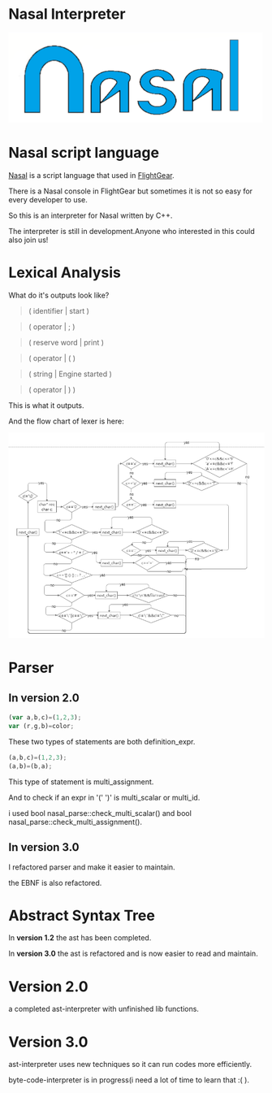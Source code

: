 # Nasal Interpreter

[![nasal_new_logo](pic/nasal.png?raw=true)](http://wiki.flightgear.org/File:Nasallogo3.png)

# Nasal script language

[Nasal](http://wiki.flightgear.org/Nasal_scripting_language) is a script language that used in [FlightGear](https://www.flightgear.org/).

There is a Nasal console in FlightGear but sometimes it is not so easy for every developer to use.

So this is an interpreter for Nasal written by C++.

The interpreter is still in development.Anyone who interested in this could also join us!
  
# Lexical Analysis
  
What do it's outputs look like?

> ( identifier   | start )

> ( operator     | ; )

> ( reserve word | print )

> ( operator     | ( )

> ( string       | Engine started )

> ( operator     | ) )

This is what it outputs.

And the flow chart of lexer is here:

[![nasal_lexer.png](pic/nasal_lexer.png?raw=true)](https://github.com/ValKmjolnir/Nasal-Interpreter/blob/master/pic/nasal_lexer.png)

# Parser

## In __version 2.0__
```javascript
(var a,b,c)=(1,2,3);
var (r,g,b)=color;
```
These two types of statements are both definition_expr.

```javascript
(a,b,c)=(1,2,3);
(a,b)=(b,a);
```
This type of statement is multi_assignment.

And to check if an expr in '(' ')' is multi_scalar or multi_id.

i used bool nasal_parse::check_multi_scalar() and bool nasal_parse::check_multi_assignment().

## In __version 3.0__

I refactored parser and make it easier to maintain.

the EBNF is also refactored.

# Abstract Syntax Tree

In __version 1.2__ the ast has been completed.

In __version 3.0__ the ast is refactored and is now easier to read and maintain.

# Version 2.0

a completed ast-interpreter with unfinished lib functions.

# Version 3.0

ast-interpreter uses new techniques so it can run codes more efficiently.

byte-code-interpreter is in progress(i need a lot of time to learn that :( ).
